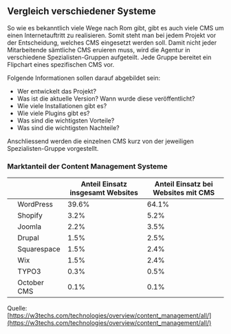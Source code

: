 
## Vergleich verschiedener Systeme
So wie es bekanntlich viele Wege nach Rom gibt, gibt es auch viele CMS um einen Internetauftritt zu realisieren. Somit steht man bei jedem Projekt vor der Entscheidung, welches CMS eingesetzt werden soll. Damit nicht jeder Mitarbeitende sämtliche CMS eruieren muss, wird die Agentur in verschiedene Spezialisten-Gruppen aufgeteilt. Jede Gruppe bereitet ein Flipchart eines spezifischen CMS vor.

Folgende Informationen sollen darauf abgebildet sein:

* Wer entwickelt das Projekt?
* Was ist die aktuelle Version? Wann wurde diese veröffentlicht?
* Wie viele Installationen gibt es?
* Wie viele Plugins gibt es?
* Was sind die wichtigsten Vorteile?
* Was sind die wichtigsten Nachteile?

Anschliessend werden die einzelnen CMS kurz von der jeweiligen Spezialisten-Gruppe vorgestellt.

### Marktanteil der Content Management Systeme

|   |             | Anteil Einsatz insgesamt Websites | Anteil Einsatz bei Websites mit CMS |
|---|-------------|-----------------------------------|-------------------------------------|
|   | WordPress   | 39.6%                             | 64.1%                               |
|   | Shopify     | 3.2%                              | 5.2%                                |
|   | Joomla      | 2.2%                              | 3.5%                                |
|   | Drupal      | 1.5%                              | 2.5%                                |
|   | Squarespace | 1.5%                              | 2.4%                                |
|   | Wix         | 1.5%                              | 2.4%                                |
|   | TYPO3       | 0.3%                              | 0.5%                                |
|   | October CMS | 0.1%                              | 0.1%                                |

Quelle: [https://w3techs.com/technologies/overview/content_management/all/](https://w3techs.com/technologies/overview/content_management/all/)
